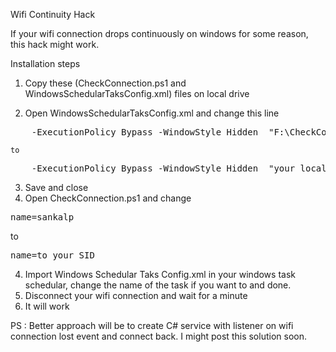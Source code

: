 Wifi Continuity Hack

If your wifi connection drops continuously on windows for some reason, this hack might work. 

Installation steps 

1. Copy these (CheckConnection.ps1 and WindowsSchedularTaksConfig.xml) files on local drive 

2. Open WindowsSchedularTaksConfig.xml and change this line

<pre>
    <Arguments>-ExecutionPolicy Bypass -WindowStyle Hidden  "F:\CheckConnection.ps1" -NoProfile -Noninteractive</Arguments>
</pre>
    to 

<pre>
    <Arguments>-ExecutionPolicy Bypass -WindowStyle Hidden  "your_localtion\CheckConnection.ps1" -NoProfile -Noninteractive</Arguments>
</pre>    
3. Save and close
4. Open CheckConnection.ps1 and change 

<pre>name=sankalp</pre>
to 
<pre>name=to_your_SID</pre>

4. Import Windows Schedular Taks Config.xml in your windows task schedular, change the name of the task if you want to and done.  
5. Disconnect your wifi connection and wait for a minute
6. It will work


PS : Better approach will be to create C# service with listener on wifi connection lost event and connect back. I might post this solution soon.
